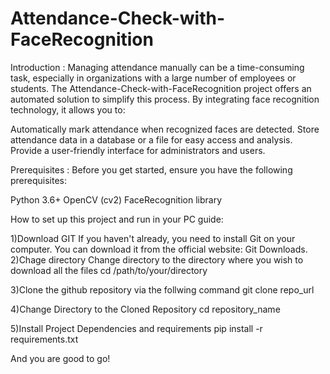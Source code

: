 # Attendance-Check-with-FaceRecognition
Introduction :
Managing attendance manually can be a time-consuming task, especially in organizations with a large number of employees or students. The Attendance-Check-with-FaceRecognition project offers an automated solution to simplify this process. By integrating face recognition technology, it allows you to:

Automatically mark attendance when recognized faces are detected.
Store attendance data in a database or a file for easy access and analysis.
Provide a user-friendly interface for administrators and users.

Prerequisites :
Before you get started, ensure you have the following prerequisites:

Python 3.6+
OpenCV (cv2)
FaceRecognition library

How to set up this project and run in your PC guide:

1)Download GIT If you haven't already, you need to install Git on your computer. You can download it from the official website: Git Downloads.
2)Chage directory Change directory to the directory where you wish to download all the files cd /path/to/your/directory

3)Clone the github repository via the follwing command git clone repo_url

4)Change Directory to the Cloned Repository cd repository_name

5)Install Project Dependencies and requirements pip install -r requirements.txt

And you are good to go!

